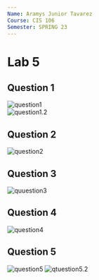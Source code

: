 ```yaml
---
Name: Aramys Junior Tavarez
Course: CIS 106
Semester: SPRING 23
---
```


# Lab 5

## Question 1
![question1](q1.1.png)<br>
![question1.2](q1.2.png)<br>

## Question 2
![question2](q2.1.png)

## Question 3
![quuestion3](q3.1.png)

## Question 4
![question4](q4.1.png)

## Question 5
![question5](q5.1.png)
![qtuestion5.2](q5.2.png)

